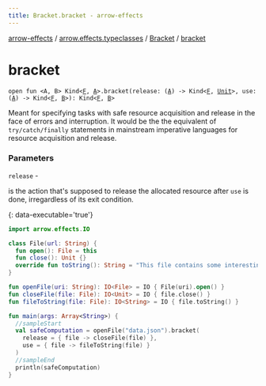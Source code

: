 ```yaml
---
title: Bracket.bracket - arrow-effects
---
```


[arrow-effects](../../index.html) / [arrow.effects.typeclasses](../index.html) / [Bracket](index.html) / [bracket](./bracket.html)

# bracket

`open fun <A, B> Kind<`[`F`](index.html#F)`, `[`A`](bracket.html#A)`>.bracket(release: (`[`A`](bracket.html#A)`) -> Kind<`[`F`](index.html#F)`, `[`Unit`](https://kotlinlang.org/api/latest/jvm/stdlib/kotlin/-unit/index.html)`>, use: (`[`A`](bracket.html#A)`) -> Kind<`[`F`](index.html#F)`, `[`B`](bracket.html#B)`>): Kind<`[`F`](index.html#F)`, `[`B`](bracket.html#B)`>`

Meant for specifying tasks with safe resource acquisition and release in the face of errors and interruption.
It would be the the equivalent of `try/catch/finally` statements in mainstream imperative languages for resource
acquisition and release.

### Parameters

`release` -

is the action that's supposed to release the allocated resource after `use` is done, irregardless
of its exit condition.



{: data-executable='true'}



``` kotlin
import arrow.effects.IO

class File(url: String) {
  fun open(): File = this
  fun close(): Unit {}
  override fun toString(): String = "This file contains some interesting content!"
}

fun openFile(uri: String): IO<File> = IO { File(uri).open() }
fun closeFile(file: File): IO<Unit> = IO { file.close() }
fun fileToString(file: File): IO<String> = IO { file.toString() }

fun main(args: Array<String>) {
  //sampleStart
  val safeComputation = openFile("data.json").bracket(
    release = { file -> closeFile(file) },
    use = { file -> fileToString(file) }
  )
  //sampleEnd
  println(safeComputation)
}
```

